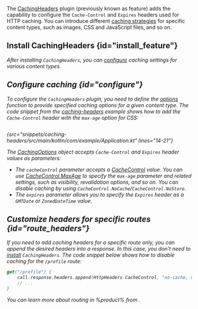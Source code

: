 [//]: # (title: Caching headers)

<microformat>
<var name="example_name" value="caching-headers"/>
<include src="lib.xml" include-id="download_example"/>
</microformat>

The [CachingHeaders](https://api.ktor.io/ktor-server/ktor-server-core/ktor-server-core/io.ktor.features/-caching-headers/index.html) plugin (previously known as feature) adds the capability to configure the `Cache-Control` and `Expires` headers used for HTTP caching. You can introduce different [caching strategies](#configure) for specific content types, such as images, CSS and JavaScript files, and so on.

## Install CachingHeaders {id="install_feature"}

<var name="feature_name" value="CachingHeaders"/>
<include src="lib.xml" include-id="install_feature"/>

After installing `CachingHeaders`, you can [configure](#configure) caching settings for various content types.

## Configure caching {id="configure"}
To configure the `CachingHeaders` plugin, you need to define the [options](https://api.ktor.io/ktor-server/ktor-server-core/ktor-server-core/io.ktor.features/-caching-headers/-configuration/options.html) function to provide specified caching options for a given content type. The code snippet from the [caching-headers](https://github.com/ktorio/ktor-documentation/tree/main/codeSnippets/snippets/caching-headers) example shows how to add the `Cache-Control` header with the `max-age` option for CSS:

```kotlin
```
{src="snippets/caching-headers/src/main/kotlin/com/example/Application.kt" lines="14-21"}

The [CachingOptions](https://api.ktor.io/ktor-http/ktor-http/io.ktor.http.content/-caching-options/index.html) object accepts `Cache-Control` and `Expires` header values as parameters:

* The `cacheControl` parameter accepts a [CacheControl](https://api.ktor.io/ktor-http/ktor-http/io.ktor.http/-cache-control/index.html) value. You can use [CacheControl.MaxAge](https://api.ktor.io/ktor-http/ktor-http/io.ktor.http/-cache-control/-max-age/index.html) to specify the `max-age` parameter and related settings, such as visibility, revalidation options, and so on. You can disable caching by using `CacheControl.NoCache`/`CacheControl.NoStore`.
* The `expires` parameter allows you to specify the `Expires` header as a `GMTDate` or `ZonedDateTime` value.



## Customize headers for specific routes {id="route_headers"}

If you need to add caching headers for a specific route only, you can append the desired headers into a response. In this case, you don't need to [install](#install_feature) `CachingHeaders`. The code snippet below shows how to disable caching for the `/profile` route:

```kotlin
get("/profile") {
    call.response.headers.append(HttpHeaders.CacheControl, "no-cache, no-store")
    // ... 
}
```

You can learn more about routing in %product% from [](Routing_in_Ktor.md).
